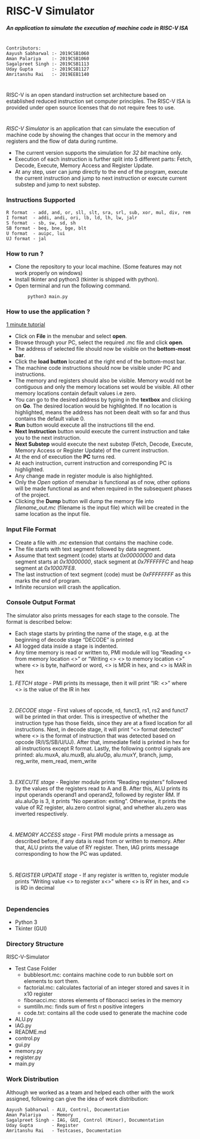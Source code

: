 # RISC-V Simulator
##### _An application to simulate the execution of machine code in RISC-V ISA_
#

```
Contributors:
Aayush Sabharwal :- 2019CSB1060
Aman Palariya    :- 2019CSB1060
Sagalpreet Singh :- 2019CSB1113
Uday Gupta       :- 2019CSB1127
Amritanshu Rai   :- 2019EEB1140
```
#
RISC-V is an open standard instruction set architecture based on established reduced instruction set computer principles. The RISC-V ISA is provided under open source licenses that do not require fees to use.
#
*RISC-V Simulator* is an application that can simulate the execution of machine code by showing the changes that occur in the memory and registers and the flow of data during runtime.

- The current version supports the simulation for *32 bit* machine only.
- Execution of each instruction is further split into 5 different parts: Fetch, Decode, Execute, Memory Access and Register Update.
- At any step, user can jump directly to the end of the program, execute the current instruction and jump to next instruction or execute current substep and jump to next substep.

### Instructions Supported
```
R format  - add, and, or, sll, slt, sra, srl, sub, xor, mul, div, rem
I format  - addi, andi, ori, lb, ld, lh, lw, jalr
S format  - sb, sw, sd, sh
SB format - beq, bne, bge, blt
U format  - auipc, lui
UJ format - jal
```

### How to run ?


- Clone the repository to your local machine. (Some features may not work properly on windows)
- Install tkinter and python3 (tkinter is shipped with python).
- Open terminal and run the following command.
```
        python3 main.py
```

### How to use the application ? 
  [1 minute tutorial](https://drive.google.com/file/d/1Awq1aoI_zdwVIDJv-dfGpSKirQcaYJAN/view?usp=sharing)
- Click on **File** in the menubar and select **open**.
- Browse through your PC, select the required .mc file and click **open**.
- The address of selected file should now be visible on the **bottom-most bar**.
- Click the **load button** located at the right end of the bottom-most bar.
- The machine code instructions should now be visible under PC and instructions.
- The memory and registers should also be visible. Memory would not be contiguous and only the memory locations set would be visible. All other memory locations contain default values i.e zero.
- You can go to the desired address by typing in the **textbox** and clicking on **Go**. The desired location would be highlighted. If no location is highlighted, means the address has not been dealt with so far and thus contains the default value 0.
- **Run** button would execute all the instructions till the end.
- **Next Instruction** button would execute the current instruction and take you to the next instruction.
- **Next Substep** would execute the next substep (Fetch, Decode, Execute, Memory Access or Register Update) of the current instruction.
- At the end of execution the **PC** turns red.
- At each instruction, current instruction and corresponding PC is highlighted.
- Any change made in register module is also highlighted.
- Only the *Open* option of menubar is functional as of now, other options will be made functional as and when required in the subsequent phases of the project.
- Clicking the **Dump** button will dump the memory file into *filename_out.mc* (filename is the input file) which will be created in the same location as the input file.

### Input File Format
- Create a file with *.mc* extension that contains the machine code.
- The file starts with text segment followed by data segment.
- Assume that text segment (code) starts at *0x00000000* and data segment starts at *0x10000000*, stack segment at *0x7FFFFFFC* and heap segment at *0x10007FE8*.
- The last instruction of text segment (code) must be *0xFFFFFFFF* as this marks the end of program.
- Infinite recursion will crash the application.

### Console Output Format
The simulator also prints messages for each stage to the console. The format is described below:
- Each stage starts by printing the name of the stage, e.g. at the beginning of decode stage “DECODE” is printed
- All logged data inside a stage is indented. 
- Any time memory is read or written to, PMI module will log “Reading <<Datatype>> from memory location <<MAR>>” or “Writing <<Datatype>> <<MDR>> to memory location <<MAR>>” where <<Datatype>> is byte, halfword or word, <<MDR>> is MDR in hex, and <<MAR>> is MAR in hex
1. *FETCH stage*
        - PMI prints its message, then it will print “IR: <<IR>>” where <<IR>> is the value of the IR in hex
#
2. *DECODE stage*
        - First values of opcode, rd, funct3, rs1, rs2 and funct7 will be printed in that order. This is irrespective of whether the instruction type has those fields, since they are at a fixed location for all instructions. Next, in decode stage, it will print “<<X>> format detected” where <<X>> is the format of instruction that was detected based on opcode (R/I/S/SB/U/UJ). After that, immediate field is printed in hex for all instructions except R format. Lastly, the following control signals are printed: alu.muxA, alu.muxB, alu.aluOp, alu.muxY, branch, jump, reg_write, mem_read, mem_write
#
3. *EXECUTE stage*
        - Register module prints “Reading registers” followed by the values of the registers read to A and B. After this, ALU prints its input operands operand1 and operand2, followed by register RM. If alu.aluOp is 3, it prints “No operation: exiting”. Otherwise, it prints the value of RZ register, alu.zero control signal, and whether alu.zero was inverted respectively.
#
4. *MEMORY ACCESS stage*
        - First PMI module prints a message as described before, if any data is read from or written to memory. After that, ALU prints the value of RY register. Then, IAG prints message corresponding to how the PC was updated.
#
5. *REGISTER UPDATE stage*
        - If any register is written to, register module prints “Writing value <<RY>> to register x<<RD>>” where <<RY>> is RY in hex, and <<RD>> is RD in decimal
#

### Dependencies
- Python 3
- Tkinter (GUI)

### Directory Structure
RISC-V-Simulator
- Test Case Folder
    - bubblesort.mc: contains machine code to run bubble sort on elements to sort them.
    - factorial.mc: calculates factorial of an integer stored and saves it in x10 register
    - fibonacci.mc: stores elements of fibonacci series in the memory
    - sumtilln.mc: finds sum of first n positive integers
    - code.txt: contains all the code used to generate the machine code
 - ALU.py
 - IAG.py
 - README.md
 - control.py
 - gui.py
 - memory.py
 - register.py
 - main.py

### Work Distribution
Although we worked as a team and helped each other with the work assigned, following can give the idea of work distribution:
```
Aayush Sabharwal - ALU, Control, Documentation
Aman Palariya    - Memory
Sagalpreet Singh - IAG, GUI, Control (Minor), Documentation
Uday Gupta       - Register
Amritanshu Rai   - Testcases, Documentation

```
